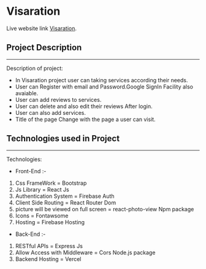 <!-- @format -->

# Visaration

Live website link [Visaration](https://visaration-cd5b6.web.app/).

## Project Description

---

Description of project:

- In Visaration project user can taking services according their needs.
- User can Register with email and Password.Google SignIn Facility also avaiable.
- User can add reviews to services.
- User can delete and also edit their reviews After login.
- User can also add services.
- Title of the page Change with the page a user can visit.

## Technologies used in Project

---

Technologies:

- Front-End :-

1. Css FrameWork = Bootstrap
2. Js Library = React Js
3. Authentication System = Firebase Auth
4. Client Side Routing = React Router Dom
5. picture will be viewed on full screen = react-photo-view Npm package
6. Icons = Fontawsome
7. Hosting = Firebase Hosting

- Back-End :-

1. RESTful APIs = Express Js
2. Allow Access with Middleware = Cors Node.js package
3. Backend Hosting = Vercel
